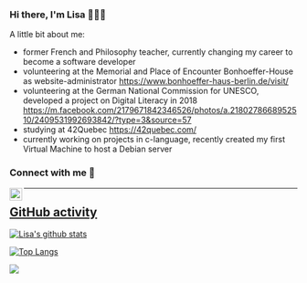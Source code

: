 ### Hi there, I'm Lisa 🙋🏼‍♀️

A little bit about me:

- former French and Philosophy teacher, currently changing my career to become a software developer 
- volunteering at the Memorial and Place of Encounter Bonhoeffer-House as website-administrator https://www.bonhoeffer-haus-berlin.de/visit/
- volunteering at the German National Commission for UNESCO, developed a project on Digital Literacy in 2018 https://m.facebook.com/2179671842346526/photos/a.2180278668952510/2409531992693842/?type=3&source=57 
- studying at 42Quebec https://42quebec.com/
- currently working on projects in c-language, recently created my first Virtual Machine to host a Debian server

### Connect with me 🤝

<a href="https://www.linkedin.com/in/lisa-frank-887463158/">
  <img align="left" alt="Lisa Frank's Linkedin" width="22px" src="https://raw.githubusercontent.com/peterthehan/peterthehan/master/assets/linkedin.svg" />

 ---
## GitHub activity 
[![Lisa's github stats](https://github-readme-stats.vercel.app/api?username=liz753)](https://github.com/liz753)

[![Top Langs](https://github-readme-stats.vercel.app/api/top-langs/?username=liz753&layout=compact)](https://github.com/liz753)
 
 <!-- HTML -->
<img src="https://media.giphy.com/media/1sgetPM00wWqJpVUTl/giphy.gif"/>

  
<!---
liz753/liz753 is a ✨ special ✨ repository because its `README.md` (this file) appears on your GitHub profile.
You can click the Preview link to take a look at your changes.
--->
